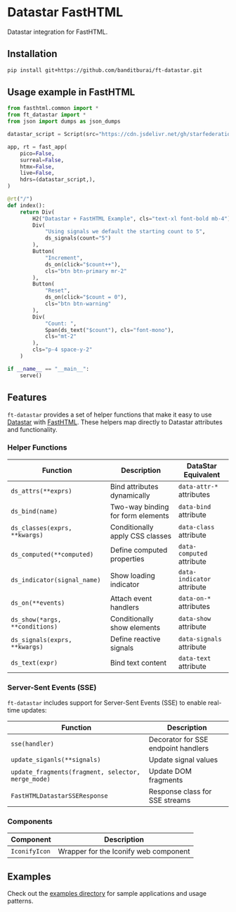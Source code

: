 # Datastar FastHTML

Datastar integration for FastHTML.

## Installation

```bash
pip install git+https://github.com/banditburai/ft-datastar.git
```

## Usage example in FastHTML
```python
from fasthtml.common import *
from ft_datastar import *
from json import dumps as json_dumps

datastar_script = Script(src="https://cdn.jsdelivr.net/gh/starfederation/datastar@v1.0.0-beta.8/bundles/datastar.js", type="module")

app, rt = fast_app(
    pico=False,
    surreal=False,
    htmx=False,
    live=False,    
    hdrs=(datastar_script,),
)

@rt("/")
def index():
    return Div(
        H2("Datastar + FastHTML Example", cls="text-xl font-bold mb-4"),
        Div(
            "Using signals we default the starting count to 5",
            ds_signals(count="5")
        ),
        Button(
            "Increment",
            ds_on(click="$count++"),
            cls="btn btn-primary mr-2"
        ),
        Button(
            "Reset",
            ds_on(click="$count = 0"),
            cls="btn btn-warning"
        ),
        Div(
            "Count: ",
            Span(ds_text("$count"), cls="font-mono"),
            cls="mt-2"
        ),
        cls="p-4 space-y-2"
    )

if __name__ == "__main__":
    serve()    
```

## Features

`ft-datastar` provides a set of helper functions that make it easy to use [Datastar](https://data-star.dev/) with [FastHTML](https://github.com/answerDotAI/fasthtml/). These helpers map directly to Datastar attributes and functionality.

### Helper Functions

| Function | Description | DataStar Equivalent |
|----------|-------------|---------------------|
| `ds_attrs(**exprs)` | Bind attributes dynamically | `data-attr-*` attributes |
| `ds_bind(name)` | Two-way binding for form elements | `data-bind` attribute |
| `ds_classes(exprs, **kwargs)` | Conditionally apply CSS classes | `data-class` attribute |
| `ds_computed(**computed)` | Define computed properties | `data-computed` attribute |
| `ds_indicator(signal_name)` | Show loading indicator | `data-indicator` attribute |
| `ds_on(**events)` | Attach event handlers | `data-on-*` attributes |
| `ds_show(*args, **conditions)` | Conditionally show elements | `data-show` attribute |
| `ds_signals(exprs, **kwargs)` | Define reactive signals | `data-signals` attribute |
| `ds_text(expr)` | Bind text content | `data-text` attribute |

### Server-Sent Events (SSE)

`ft-datastar` includes support for Server-Sent Events (SSE) to enable real-time updates:

| Function | Description |
|----------|-------------|
| `sse(handler)` | Decorator for SSE endpoint handlers |
| `update_siganls(**signals)` | Update signal values |
| `update_fragments(fragment, selector, merge_mode)` | Update DOM fragments |
| `FastHTMLDatastarSSEResponse` | Response class for SSE streams |

### Components

| Component | Description |
|-----------|-------------|
| `IconifyIcon` | Wrapper for the Iconify web component |


## Examples

Check out the [examples directory](./examples) for sample applications and usage patterns.
